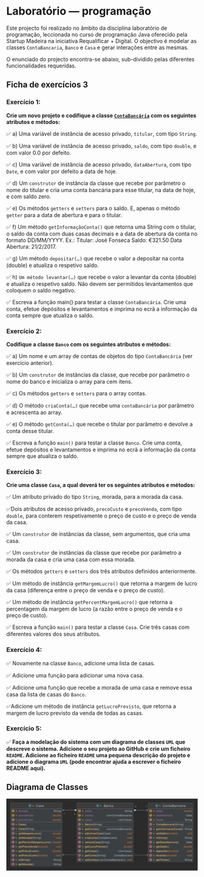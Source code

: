 # Laboratório — programação

Este projecto foi realizado no âmbito da disciplina laboratório de programação, leccionada no curso de programação Java oferecido pela Startup Madeira na iniciativa Requalificar + Digital.
O objectivo é modelar as classes `ContaBancaria`, `Banco` e `Casa` e gerar interações entre as mesmas.

O enunciado do projecto encontra-se abaixo, sub-dividido pelas diferentes funcionalidades requeridas.

## Ficha de exercícios 3

### Exercício 1: 

**Crie um novo projeto e codifique a classe [`ContaBancária`](/src/ficha3/ContaBancaria.java) com os seguintes atributos e métodos:**

:white_check_mark: a) Uma variável de instância de acesso privado, `titular`, com tipo `String`.

:white_check_mark: b) Uma variável de instância de acesso privado, `saldo`, com tipo `double`, e com valor 0.0 por defeito.

:white_check_mark: c) Uma variável de instância de acesso privado, `dataAbertura`, com tipo `Date`, e com valor por defeito a data de hoje.

:white_check_mark: d) Um `construtor` de instância da classe que recebe por parâmetro o nome do titular e cria uma conta bancária para esse
titular, na data de hoje, e com saldo zero.

:white_check_mark: e) Os métodos `getters` e `setters` para o saldo. E, apenas o método `getter` para a data de abertura e para o titular.

:white_check_mark: f) Um método `getInformaçãoConta()` que retorna uma String com o titular, o saldo da conta com duas casas decimais e a
data de abertura da conta no formato DD/MM/YYYY. Ex.: Titular: José Fonseca Saldo: €321.50 Data Abertura: 21/2/2017.

:white_check_mark: g) Um método `depositar(…)` que recebe o valor a depositar na conta (double) e atualiza o respetivo saldo.

:white_check_mark: h) `Um método levantar(…)` que recebe o valor a levantar da conta (double) e atualiza o respetivo saldo. Não devem ser
permitidos levantamentos que coloquem o saldo negativo.

:white_check_mark: Escreva a função main() para testar a classe `ContaBancária`. Crie uma conta, efetue depósitos e levantamentos e imprima no ecrã a informação da conta sempre que atualiza o saldo.

### Exercício 2:

**Codifique a classe `Banco` com os seguintes atributos e métodos:**

:white_check_mark: a) Um nome e um array de contas de objetos do tipo `ContaBancária` (ver exercício anterior).

:white_check_mark: b) Um `construtor` de instâncias da classe, que recebe por parâmetro o nome do banco e inicializa o array para cem itens.

:white_check_mark: c) Os métodos `getters` e `setters` para o array contas.

:white_check_mark: d) O método `criaConta(…)` que recebe uma `contaBancária` por parâmetro e acrescenta ao array.

:white_check_mark: e) O método `getConta(…)` que recebe o titular por parâmetro e devolve a conta desse titular.

:white_check_mark: Escreva a função `main()` para testar a classe `Banco`. Crie uma conta, efetue depósitos e levantamentos e imprima no ecrã a
informação da conta sempre que atualiza o saldo.

### Exercício 3:

**Crie uma classe `Casa`, a qual deverá ter os seguintes atributos e métodos:**

:white_check_mark: Um atributo privado do tipo `String`, morada, para a morada da casa.

:white_check_mark:Dois atributos de acesso privado, `precoCusto` e `precoVenda`, com tipo `double`, para conterem respetivamente o preço de custo e o preço de venda da casa.

:white_check_mark: Um `construtor` de instâncias da classe, sem argumentos, que cria uma casa.

:white_check_mark: Um `construtor` de instâncias da classe que recebe por parâmetro a morada da casa e cria uma casa com essa morada.

:white_check_mark: Os métodos `getters` e `setters` dos três atributos definidos anteriormente.

:white_check_mark: Um método de instância `getMargemLucro()` que retorna a margem de lucro da casa (diferença entre o preço de venda e o preço de custo).

:white_check_mark: Um método de instância `getPercentMargemLucro()` que retorna a percentagem da margem de lucro (a razão entre o preço de venda e o preço de custo).

:white_check_mark: Escreva a função `main()` para testar a classe `Casa`. Crie três casas com
diferentes valores dos seus atributos.


### Exercício 4:

:white_check_mark: Novamente na classe `Banco`, adicione uma lista de casas. 

:white_check_mark: Adicione uma função para adicionar uma nova casa.

:white_check_mark: Adicione uma função que recebe a morada de uma casa e remove essa casa da lista de casas do `Banco`.

:white_check_mark:Adicione um método de instância `getLucroPrevisto`, que retorna a margem de lucro previsto da venda de todas as casas.

### Exercício 5:

:white_check_mark: **Faça a modelação do sistema com um diagrama de classes `UML` que descreve o sistema. Adicione o seu projeto ao GitHub e crie um ficheiro `README`. Adicione ao ficheiro `README` uma pequena descrição do projeto e adicione o diagrama `UML` (pode encontrar ajuda a escrever o ficheiro README aqui).**

## Diagrama de Classes
![Diagrama de classes](/src/ficha3/uml-ficha3.png)
